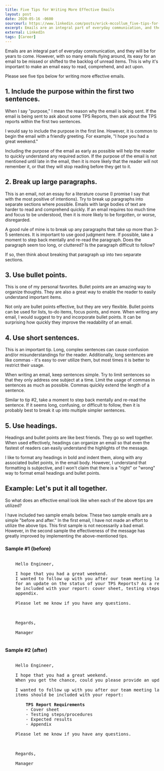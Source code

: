 ```yaml
---
title: Five Tips for Writing More Effective Emails
layout: post
date: 2020-05-16 -0600
sourceurl: https://www.linkedin.com/posts/erick-mccollum_five-tips-for-writing-more-effective-emails-activity-6668519395674898432-Kt4p
excerpt: Emails are an integral part of everyday communication, and they will be for years to come. It's important to make an email easy to read, comprehend, and act upon. 
external: LinkedIn
tags: [Career]
---
```


Emails are an integral part of everyday communication, and they will be for years to come. However, with so many emails flying around, its easy for an email to be missed or shifted to the backlog of unread items. This is why it's important to make an email easy to read, comprehend, and act upon. 

Please see five tips below for writing more effective emails. 

## 1. Include the purpose within the first two sentences.
When I say "purpose," I mean the reason why the email is being sent. If the email is being sent to ask about some TPS Reports, then ask about the TPS reports within the first two sentences.

I would say to include the purpose in the first line. However, it is common to begin the email with a friendly greeting. For example, "I hope you had a great weekend."

Including the purpose of the email as early as possible will help the reader to quickly understand any required action. If the purpose of the email is not mentioned until late in the email, then it is more likely that the reader will not remember it, or that they will stop reading before they get to it.

## 2. Break up large paragraphs.
This is an email, not an essay for a literature course (I promise I say that with the most positive of intentions). Try to break up paragraphs into separate sections where possible. Emails with large bodies of text are harder to read and comprehend quickly. If an email requires too much time and focus to be understood, then it is more likely to be forgotten, or worse, disregarded.

A good rule of mine is to break up any paragraphs that take up more than 3-5 sentences. It is important to use good judgment here. If possible, take a moment to step back mentally and re-read the paragraph. Does the paragraph seem too long, or cluttered? Is the paragraph difficult to follow? 

If so, then think about breaking that paragraph up into two separate sections.

## 3. Use bullet points.
This is one of my personal favorites. Bullet points are an amazing way to organize thoughts. They are also a great way to enable the reader to easily understand important items. 

Not only are bullet points effective, but they are very flexible. Bullet points can be used for lists, to-do items, focus points, and more. When writing any email, I would suggest to try and incorporate bullet points. It can be surprising how quickly they improve the readability of an email.

## 4. Use short sentences.
This is an important tip. Long, complex sentences can cause confusion and/or misunderstandings for the reader. Additionally, long sentences are like commas - it's easy to over utilize them, but most times it is better to restrict their usage. 

When writing an email, keep sentences simple. Try to limit sentences so that they only address one subject at a time. Limit the usage of commas in sentences as much as possible. Commas quickly extend the length of a sentence. 

Similar to tip #2, take a moment to step back mentally and re-read the sentence. If it seems long, confusing, or difficult to follow, then it is probably best to break it up into multiple simpler sentences.

## 5. Use headings.
Headings and bullet points are like best friends. They go so well together. When used effectively, headings can organize an email so that even the fastest of readers can easily understand the highlights of the message. 

I like to format any headings in bold and indent them, along with any associated bullet points, in the email body. However, I understand that formatting is subjective, and I won't claim that there is a "right" or "wrong" way to format email headings and bullet points.

## Example: Let's put it all together.
So what does an effective email look like when each of the above tips are utilized? 

I have included two sample emails below. These two sample emails are a simple "before and after." In the first email, I have not made an effort to utilize the above tips. This first sample is not necessarily a bad email. However, in the second sample the effectiveness of the message has greatly improved by implementing the above-mentioned tips.

### Sample #1 (before)
<pre class="w3-light-grey w3-round" style="overflow: auto;">

    Hello Engineer, 

    I hope that you had a great weekend. 
    I wanted to follow up with you after our team meeting last week, and see if I could ask you 
    for an update on the status of your TPS Reports? As a reminder, the following items should 
    be included with your report: cover sheet, testing steps/procedures, expected results, and 
    appendix.

    Please let me know if you have any questions. 



    Regards, 

    Manager

</pre>

### Sample #2 (after)
<pre class="w3-light-grey w3-round" style="overflow: auto;">

    Hello Engineer, 

    I hope that you had a great weekend. 
    When you get the chance, could you please provide an update on the status of your TPS Reports? 

    I wanted to follow up with you after our team meeting last week. As a reminder, the following 
    items should be included with your report:

        <strong>TPS Report Requirements</strong>
        - Cover sheet
        - Testing steps/procedures
        - Expected results
        - Appendix

    Please let me know if you have any questions. 



    Regards, 

    Manager

</pre>
